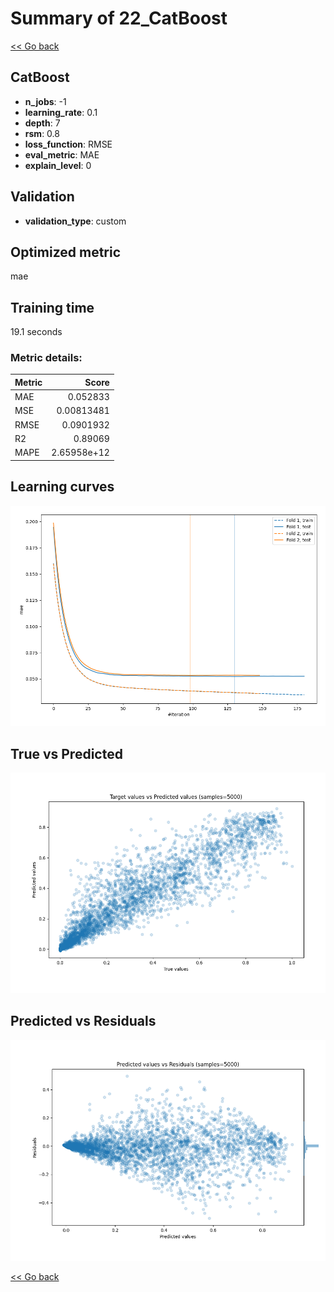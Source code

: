 # Summary of 22_CatBoost

[<< Go back](../README.md)


## CatBoost
- **n_jobs**: -1
- **learning_rate**: 0.1
- **depth**: 7
- **rsm**: 0.8
- **loss_function**: RMSE
- **eval_metric**: MAE
- **explain_level**: 0

## Validation
 - **validation_type**: custom

## Optimized metric
mae

## Training time

19.1 seconds

### Metric details:
| Metric   |       Score |
|:---------|------------:|
| MAE      | 0.052833    |
| MSE      | 0.00813481  |
| RMSE     | 0.0901932   |
| R2       | 0.89069     |
| MAPE     | 2.65958e+12 |



## Learning curves
![Learning curves](learning_curves.png)
## True vs Predicted

![True vs Predicted](true_vs_predicted.png)


## Predicted vs Residuals

![Predicted vs Residuals](predicted_vs_residuals.png)



[<< Go back](../README.md)
